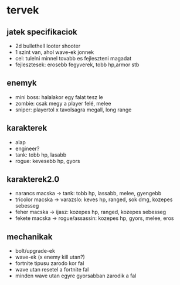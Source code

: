 # tervek

## jatek specifikaciok
- 2d bullethell looter shooter
- 1 szint van, ahol wave-ek jonnek
- cel: tulelni minnel tovabb es fejleszteni magadat
- fejlesztesek: erosebb fegyverek, tobb hp,armor stb

## enemyk
- mini boss: halalakor egy falat tesz le
- zombie: csak megy a player felé, melee
- sniper: playertol x tavolsagra megall, long range

## karakterek
- alap
- engineer?
- tank: tobb hp, lasabb
- rogue: kevesebb hp, gyors

## karakterek2.0
- narancs macska -> tank: tobb hp, lassabb, melee, gyengebb
- tricolor macska ->  varazslo: keves hp, ranged, sok dmg, kozepes sebesseg
- feher macska -> ijasz: kozepes hp, ranged, kozepes sebesseg
- fekete macska -> rogue/assassin: kozepes hp, gyors, melee, eros

## mechanikak
- bolt/upgrade-ek
- wave-ek (x enemy kill utan?)
- fortnite tipusu zarodo kor fal
- wave utan resetel a fortnite fal
- minden wave utan egyre gyorsabban zarodik a fal


